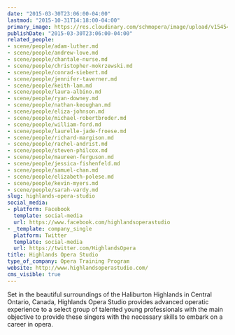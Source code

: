 ```yaml
---
date: "2015-03-30T23:06:00-04:00"
lastmod: "2015-10-31T14:18:00-04:00"
primary_image: https://res.cloudinary.com/schmopera/image/upload/v1545409169/media/webhook-uploads/1446315494034/Logo---HOS.jpg.jpg
publishDate: "2015-03-30T23:06:00-04:00"
related_people:
- scene/people/adam-luther.md
- scene/people/andrew-love.md
- scene/people/chantale-nurse.md
- scene/people/christopher-mokrzewski.md
- scene/people/conrad-siebert.md
- scene/people/jennifer-taverner.md
- scene/people/keith-lam.md
- scene/people/laura-albino.md
- scene/people/ryan-downey.md
- scene/people/nathan-keoughan.md
- scene/people/eliza-johnson.md
- scene/people/michael-robertbroder.md
- scene/people/william-ford.md
- scene/people/laurelle-jade-froese.md
- scene/people/richard-margison.md
- scene/people/rachel-andrist.md
- scene/people/steven-philcox.md
- scene/people/maureen-ferguson.md
- scene/people/jessica-fishenfeld.md
- scene/people/samuel-chan.md
- scene/people/elizabeth-polese.md
- scene/people/kevin-myers.md
- scene/people/sarah-vardy.md
slug: highlands-opera-studio
social_media:
- platform: Facebook
  template: social-media
  url: https://www.facebook.com/highlandsoperastudio
- _template: company_single
  platform: Twitter
  template: social-media
  url: https://twitter.com/HighlandsOpera
title: Highlands Opera Studio
type_of_company: Opera Training Program
website: http://www.highlandsoperastudio.com/
cms_visible: true
---
```


<p>
	Set in the beautiful surroundings of the Haliburton Highlands in Central Ontario, Canada, Highlands Opera Studio provides advanced operatic experience to a select group of talented young professionals with the main objective to provide these singers with the necessary skills to embark on a career in opera.
</p>
